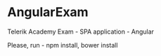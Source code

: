 # AngularExam
Telerik Academy Exam - SPA application - Angular

Please, run - npm install, bower install